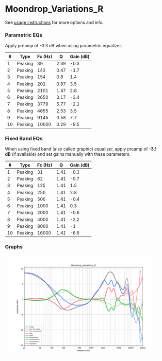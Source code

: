 # Moondrop_Variations_R
See [usage instructions](https://github.com/jaakkopasanen/AutoEq#usage) for more options and info.

### Parametric EQs
Apply preamp of -3.3 dB when using parametric equalizer.

|   # | Type    |   Fc (Hz) |    Q |   Gain (dB) |
|-----|---------|-----------|------|-------------|
|   1 | Peaking |        39 | 2.39 |        -0.3 |
|   2 | Peaking |       143 | 0.47 |        -1.7 |
|   3 | Peaking |       154 | 0.8  |         1.4 |
|   4 | Peaking |       201 | 0.87 |         3.5 |
|   5 | Peaking |      2101 | 1.47 |         2.8 |
|   6 | Peaking |      2650 | 3.17 |        -3.4 |
|   7 | Peaking |      3779 | 5.77 |        -2.1 |
|   8 | Peaking |      4655 | 2.53 |         3.5 |
|   9 | Peaking |      9145 | 0.58 |         7.7 |
|  10 | Peaking |     10000 | 0.29 |        -9.5 |

### Fixed Band EQs
When using fixed band (also called graphic) equalizer, apply preamp of **-3.1 dB** (if available) and set gains manually with these parameters.

|   # | Type    |   Fc (Hz) |    Q |   Gain (dB) |
|-----|---------|-----------|------|-------------|
|   1 | Peaking |        31 | 1.41 |        -0.3 |
|   2 | Peaking |        62 | 1.41 |        -0.7 |
|   3 | Peaking |       125 | 1.41 |         1.5 |
|   4 | Peaking |       250 | 1.41 |         2.8 |
|   5 | Peaking |       500 | 1.41 |        -0.4 |
|   6 | Peaking |      1000 | 1.41 |         0.3 |
|   7 | Peaking |      2000 | 1.41 |        -0.6 |
|   8 | Peaking |      4000 | 1.41 |        -2.2 |
|   9 | Peaking |      8000 | 1.41 |        -1   |
|  10 | Peaking |     16000 | 1.41 |        -6.9 |

### Graphs
![](./Moondrop_Variations_R.png)
